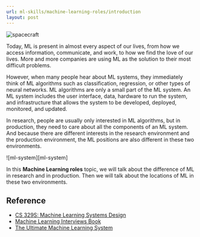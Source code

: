 ```yaml
---
url: ml-skills/machine-learning-roles/introduction
layout: post
---
```


![spacecraft][spacecraft]

Today, ML is present in almost every aspect of our lives, from how we access information, communicate, and work, to how we find the love of our lives. More and more companies are using ML as the solution to their most difficult problems.

However, when many people hear about ML systems, they immediately think of ML algorithms such as classification, regression, or other types of neural networks. ML algorithms are only a small part of the ML system. An ML system includes the user interface, data, hardware to run the system, and infrastructure that allows the system to be developed, deployed, monitored, and updated.

In research, people are usually only interested in ML algorithms, but in production, they need to care about all the components of an ML system. And because there are different interests in the research environment and the production environment, the ML positions are also different in these two environments.

![ml-system][ml-system]

In this **Machine Learning roles** topic, we will talk about the difference of ML in research and in production. Then we will talk about the locations of ML in these two environments.

## Reference

- [CS 329S: Machine Learning Systems Design](https://stanford-cs329s.github.io/)
- [Machine Learning Interviews Book](https://huyenchip.com/ml-interviews-book/)
- [The Ultimate Machine Learning System](../../ml-skills/the-ultimate-machine-learning-system/)

<!-- MARKDOWN LINKS & IMAGES -->

[spacecraft]: /assets/images/ml-skills/machine-learning-infrastructure-interview/introduction/spacecraft.jpg
